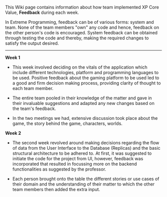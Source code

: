 This Wiki page contains information about how team implemented XP Core Value, **Feedback** during each week.

In Extreme Programming, feedback can be of various forms: system and team. None of the team members "own" any code and hence, feedback on the other person's code is encouraged. System feedback can be obtained through testing the code and thereby, making the required changes to satisfy the output desired.

***

**Week 1**

* This week involved deciding on the vitals of the application which include different technologies, platform and programming languages to be used. Positive feedback about the gaming platform to be used led to a good and firm decision making process, providing clarity of thought to each team member. 

* The entire team pooled in their knowledge of the matter and gave in their invaluable suggestions and adapted any new changes based on the team's feedback.

* In the two meetings we had, extensive discussion took place about the game, the story behind the game, characters, worlds.


**Week 2**

* The second week revolved around making decisions regarding the flow of data from the User Interface to the Database (Replicas) and the basic structural architecture to be adhered to. At first, it was suggested to initiate the code for the project from UI, however, feedback was incorporated that resulted in focussing more on the backend functionalities as suggested by the professor. 

* Each person brought onto the table the different stories or use cases of their domain and the understanding of their matter to which the other team members then added the extra input.
